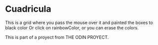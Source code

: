 # Cuadricula
This is a grid where you pass the mouse over it and painted the boxes to black color
Or click on rainbowColor, or you can erase the colors.

This is part of a proyect from THE ODIN PROYECT. 
